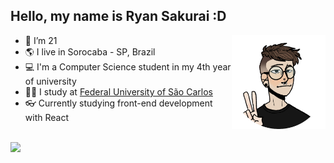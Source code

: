 ## Hello, my name is Ryan Sakurai :D

<a href="https://picrew.me/en/image_maker/1473879" target="_blank">
  <img align="right" height="150" src="assets/avatar.png">
</a>

- 🎂 I’m 21
- 🌎 I live in Sorocaba - SP, Brazil
- 💻 I'm a Computer Science student in my 4th year of university
- 👨‍🎓 I study at [Federal University of São Carlos](https://en.wikipedia.org/wiki/Federal_University_of_S%C3%A3o_Carlos)
- 👓 Currently studying front-end development with React

<br>

<a href="https://skillicons.dev" target="_blank">
  <img align="left" height="60" src="https://skillicons.dev/icons?i=java,spring,py,nodejs,postgres,linux,md,git&theme=dark">
</a>
